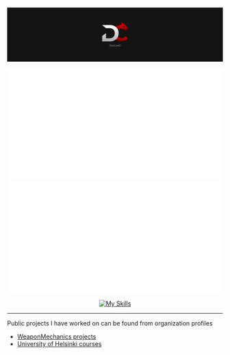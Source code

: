 <div align="center">

  ![banner](https://raw.githubusercontent.com/DeeCaaD/deecaad/main/DeeCaad_youtube_LinkedIn_banner.jpg)
  
  ![DeeCaaD's GitHub stats dark](https://raw.githubusercontent.com/DeeCaaD/github-stats/master/generated/overview.svg#gh-dark-mode-only)
  ![DeeCaaD's GitHub stats white](https://raw.githubusercontent.com/DeeCaaD/github-stats/master/generated/overview.svg#gh-light-mode-only)
  
  [![My Skills](https://skillicons.dev/icons?i=java,ts,py,react,docker,postgresql,mongodb)](https://skillicons.dev)
</div>

---

Public projects I have worked on can be found from organization profiles
- [WeaponMechanics projects](https://github.com/WeaponMechanics)
- [University of Helsinki courses](https://github.com/perttukangas)
